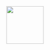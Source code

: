 <div id="header" align="center">
  <img src="https://media.giphy.com/media/citBl9yPwnUOs/giphy.gif?cid=790b76115bdihg89ol0s73enrpncry8826deyjg4192kxddv&ep=v1_gifs_search&rid=giphy.gif&ct=g" width="100"/>
</div>
